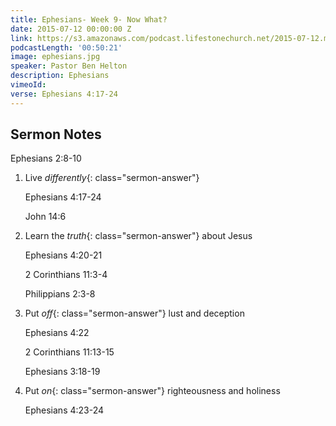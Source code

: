 ```yaml
---
title: Ephesians- Week 9- Now What?
date: 2015-07-12 00:00:00 Z
link: https://s3.amazonaws.com/podcast.lifestonechurch.net/2015-07-12.mp3
podcastLength: '00:50:21'
image: ephesians.jpg
speaker: Pastor Ben Helton
description: Ephesians
vimeoId: 
verse: Ephesians 4:17-24
---
```


## Sermon Notes

Ephesians 2:8-10

1. Live *differently*{: class="sermon-answer"}

    Ephesians 4:17-24

    John 14:6

1. Learn the *truth*{: class="sermon-answer"} about Jesus

    Ephesians 4:20-21

    2 Corinthians 11:3-4

    Philippians 2:3-8

1. Put *off*{: class="sermon-answer"} lust and deception

   Ephesians 4:22

   2 Corinthians 11:13-15

   Ephesians 3:18-19

1. Put *on*{: class="sermon-answer"} righteousness and holiness

   Ephesians 4:23-24

